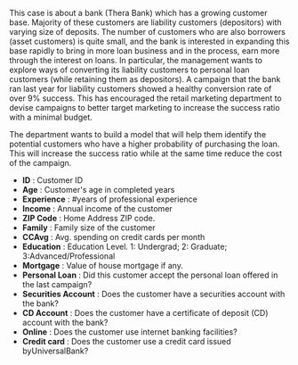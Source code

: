 This case is about a bank (Thera Bank) which has a growing customer base. Majority of these customers are liability customers (depositors) with varying size of deposits. The number of customers who are also borrowers (asset customers) is quite small, and the bank is interested in expanding this base rapidly to bring in more loan business and in the process, earn more through the interest on loans. In particular, the management wants to explore ways of converting its liability customers to personal loan customers (while retaining them as depositors). A campaign that the bank ran last year for liability customers showed a healthy conversion rate of over 9% success. This has encouraged the retail marketing department to devise campaigns to better target marketing to increase the success ratio with a minimal budget.

The department wants to build a model that will help them identify the potential customers who have a higher probability of purchasing the loan. This will increase the success ratio while at the same time reduce the cost of the campaign.


* **ID** : Customer ID
* **Age** : Customer's age in completed years
* **Experience** : #years of professional experience
* **Income** : Annual income of the customer 
* **ZIP Code** : Home Address ZIP code.
* **Family** : Family size of the customer
* **CCAvg** : Avg. spending on credit cards per month 
* **Education** : Education Level. 1: Undergrad; 2: Graduate; 3:Advanced/Professional
* **Mortgage** : Value of house mortgage if any. 
* **Personal Loan** : Did this customer accept the personal loan offered in the last campaign?
* **Securities Account** : Does the customer have a securities account with the bank?
* **CD Account** : Does the customer have a certificate of deposit (CD) account with the bank?
* **Online** : Does the customer use internet banking facilities?
* **Credit card** : Does the customer use a credit card issued byUniversalBank?
